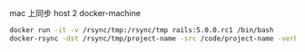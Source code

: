 mac 上同步 host 2 docker-machine

```bash
docker run -it -v /rsync/tmp:/rsync/tmp rails:5.0.0.rc1 /bin/bash
docker-rsync -dst /rsync/tmp/project-name -src /code/project-name -verbose xyz
```
